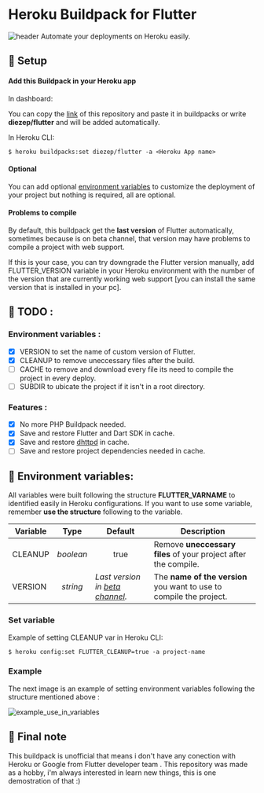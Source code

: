 # Heroku Buildpack for Flutter
![header](https://user-images.githubusercontent.com/38699812/89092029-fb5b8400-d373-11ea-8ac0-6a46c817ae3b.png)
Automate your deployments on Heroku easily.

## 🔨 Setup

#### Add this Buildpack in your Heroku app 
   In dashboard:
   
   You can copy the [link](https://github.com/diezep/heroku-buildpack-flutter) of this repository and paste it in buildpacks or write **diezep/flutter** and will be added automatically.
   
   In Heroku CLI:
   ```shellscript
   $ heroku buildpacks:set diezep/flutter -a <Heroku App name>
   ```

#### Optional

   You can add optional [environment variables](#-environment-variables) to customize the deployment of your project but nothing is required, all are optional.
   
#### Problems to compile
  By default, this buildpack get the **last version** of Flutter automatically, sometimes because is on beta channel, that version may have problems to compile a project with web support. 
  
  If this is your case, you can try downgrade the Flutter version manually, add FLUTTER_VERSION variable in your Heroku environment with the number of the version that are currently working web support [you can install the same version that is installed in your pc].
  
## 🚩 TODO :

### Environment variables :

* [x] VERSION to set the name of custom version of Flutter.
* [x] CLEANUP to remove uneccessary files after the build.
* [ ] CACHE to remove and download every file its need to compile the project in every deploy.
* [ ] SUBDIR to ubicate the project if it isn't in a root directory.

### Features :

* [x] No more PHP Buildpack needed.
* [x] Save and restore Flutter and Dart SDK in cache.
* [x] Save and restore [dhttpd](https://github.com/diezep/dhttpd) in cache.
* [ ] Save and restore project dependencies needed in cache.

## 🚧 Environment variables:

All variables were built following the structure **FLUTTER_VARNAME** to identified easily in Heroku configurations. If you want to use some variable, remember **use the structure** following to the variable.

| Variable |   Type  |   Default        |  Description
|----------|---------|------------------| -------------------|
| CLEANUP  | *boolean* |  <center>true</center> |Remove **uneccessary files** of your project after the compile. |
|  VERSION | <center>*string*</center> | *Last version in [beta channel](https://flutter.dev/docs/development/tools/sdk/releases?tab=linux).* | The **name of the version** you want to use to compile the project.| 

### Set variable
   Example of setting CLEANUP var in Heroku CLI:
   ```shellscript
   $ heroku config:set FLUTTER_CLEANUP=true -a project-name
   ```
### Example

The next image is an example of setting environment variables following the structure mentioned above :

![example_use_in_variables](https://user-images.githubusercontent.com/38699812/89090700-42447c00-d36a-11ea-8148-84af7cddfa21.PNG)

<!-- TODO: ## 📌 LICENCE -->
<!-- TODO: ## 📌 CONTRIBUTE -->

## 📝 Final note
   This buildpack is unofficial that means i don't have any conection with Heroku or Google from Flutter developer team <!--Although I would like belonging to any of the two :D -->. This repository was made as a hobby, i'm always interested in learn new things, this is one demostration of that :)
